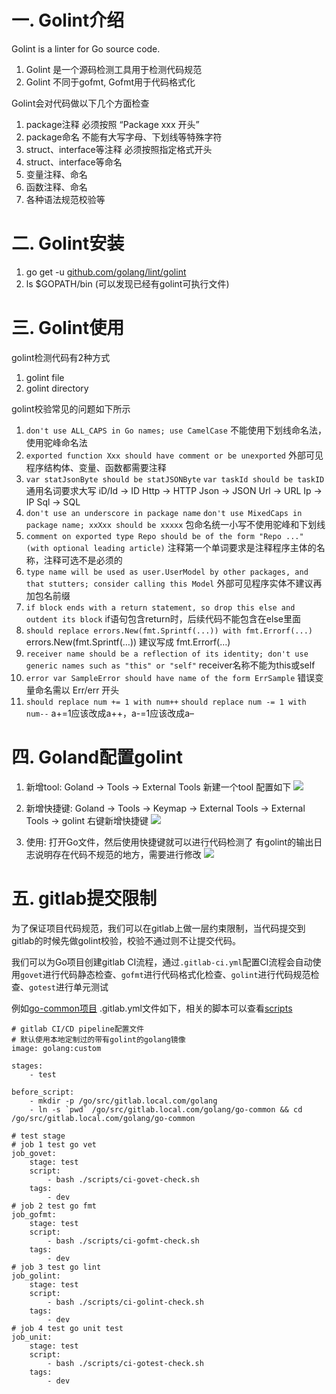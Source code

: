 # 一. Golint介绍

Golint is a linter for Go source code.

1.  Golint 是一个源码检测工具用于检测代码规范
2.  Golint 不同于gofmt, Gofmt用于代码格式化

Golint会对代码做以下几个方面检查

1.  package注释 必须按照 “Package xxx 开头”
2.  package命名 不能有大写字母、下划线等特殊字符
3.  struct、interface等注释 必须按照指定格式开头
4.  struct、interface等命名
5.  变量注释、命名
6.  函数注释、命名
7.  各种语法规范校验等

# 二. Golint安装

1.  go get \-u [github.com/golang/lint/golint](http://github.com/golang/lint/golint)
2.  ls $GOPATH/bin (可以发现已经有golint可执行文件)

# 三. Golint使用

golint检测代码有2种方式

1.  golint file
2.  golint directory

golint校验常见的问题如下所示

1.  `don't use ALL_CAPS in Go names; use CamelCase`
    不能使用下划线命名法，使用驼峰命名法
2.  `exported function Xxx should have comment or be unexported`
    外部可见程序结构体、变量、函数都需要注释
3.  `var statJsonByte should be statJSONByte`
    `var taskId should be taskID`
    通用名词要求大写
    iD/Id \-> ID
    Http \-> HTTP
    Json \-> JSON
    Url \-> URL
    Ip \-> IP
    Sql \-> SQL
4.  `don't use an underscore in package name`
    `don't use MixedCaps in package name; xxXxx should be xxxxx`
    包命名统一小写不使用驼峰和下划线
5.  `comment on exported type Repo should be of the form "Repo ..." (with optional leading article)`
    注释第一个单词要求是注释程序主体的名称，注释可选不是必须的
6.  `type name will be used as user.UserModel by other packages, and that stutters; consider calling this Model`
    外部可见程序实体不建议再加包名前缀
7.  `if block ends with a return statement, so drop this else and outdent its block`
    if语句包含return时，后续代码不能包含在else里面
8.  `should replace errors.New(fmt.Sprintf(...)) with fmt.Errorf(...)`
    errors.New(fmt.Sprintf(…)) 建议写成 fmt.Errorf(…)
9.  `receiver name should be a reflection of its identity; don't use generic names such as "this" or "self"`
    receiver名称不能为this或self
10.  `error var SampleError should have name of the form ErrSample`
    错误变量命名需以 Err/err 开头
11.  `should replace num += 1 with num++`
    `should replace num -= 1 with num--`
    a+=1应该改成a++，a\-=1应该改成a–

# 四. Goland配置golint

1.  新增tool: Goland \-> Tools \-> External Tools 新建一个tool 配置如下
    ![](https://github.com/chenguolin/chenguolin.github.io/blob/master/data/image/goland-add-golint-tool.png?raw=true)

2.  新增快捷键: Goland \-> Tools \-> Keymap \-> External Tools \-> External Tools \-> golint 右键新增快捷键
    ![](https://github.com/chenguolin/chenguolin.github.io/blob/master/data/image/goland-add-golint-shortcut.png?raw=true)

3.  使用: 打开Go文件，然后使用快捷键就可以进行代码检测了
    有golint的输出日志说明存在代码不规范的地方，需要进行修改
    ![](https://github.com/chenguolin/chenguolin.github.io/blob/master/data/image/goland-add-golint-check.png?raw=true)

# 五. gitlab提交限制

为了保证项目代码规范，我们可以在gitlab上做一层约束限制，当代码提交到gitlab的时候先做golint校验，校验不通过则不让提交代码。

我们可以为Go项目创建gitlab CI流程，通过`.gitlab-ci.yml`配置CI流程会自动使用`govet`进行代码静态检查、`gofmt`进行代码格式化检查、`golint`进行代码规范检查、`gotest`进行单元测试

例如[go\-common项目](https://github.com/chenguolin/golang/blob/master/go-common) .gitlab.yml文件如下，相关的脚本可以查看[scripts](https://github.com/chenguolin/golang/tree/master/go-common/scripts)

```
# gitlab CI/CD pipeline配置文件
# 默认使用本地定制过的带有golint的golang镜像
image: golang:custom

stages:
    - test

before_script:
    - mkdir -p /go/src/gitlab.local.com/golang
    - ln -s `pwd` /go/src/gitlab.local.com/golang/go-common && cd /go/src/gitlab.local.com/golang/go-common

# test stage
# job 1 test go vet
job_govet:
    stage: test
    script:
        - bash ./scripts/ci-govet-check.sh
    tags:
        - dev
# job 2 test go fmt
job_gofmt:
    stage: test
    script:
        - bash ./scripts/ci-gofmt-check.sh
    tags:
        - dev
# job 3 test go lint
job_golint:
    stage: test
    script:
        - bash ./scripts/ci-golint-check.sh
    tags:
        - dev
# job 4 test go unit test
job_unit:
    stage: test
    script:
        - bash ./scripts/ci-gotest-check.sh
    tags:
        - dev
```